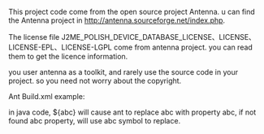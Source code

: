 This project code come from the open source project Antenna. u can find the Antenna 
project in http://antenna.sourceforge.net/index.php. 

The license file J2ME_POLISH_DEVICE_DATABASE_LICENSE、LICENSE、LICENSE-EPL、LICENSE-LGPL 
come from antenna project. you can read them to get the licence information.

you user antenna as a toolkit, and rarely use the source code in your project. so you need
not worry about the copyright.

Ant Build.xml example:

<?xml version="1.0" encoding="UTF-8"?>
<project name="test" default="preprocess" basedir=".">
    <property name="version" value="1.0" />
    <target name="preprocess" >
         <property name="ooommm" value="true" />
        <wtkprocess srcdir="./src/test"
            destdir="./bin"
            symbols="var1,var2=lll,var3=false"
            debuglevel="info"
            printsymbols="true"
            verbose="false" 
            filter="true"
               />
    </target>
    <taskdef name="wtkprocess" classname="de.pleumann.antenna.WtkPreprocess" classpath="/Users/aoro/work/git/out/antenna_preprocess.jar"/> 
</project>


in java code, ${abc} will cause ant to replace abc with property abc, if not found abc property, will use abc symbol to replace.
